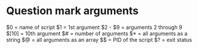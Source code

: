 # Question mark arguments

$0	=	name of script
$1	=	1st argument
$2 - $9	= arguments 2 through 9
$[10]	= 10th argument
$#	= number of arguments
$*	=	all arguments as a string
$@	=	all arguments as an array
$$	= PID of the script
$?	=	exit status
